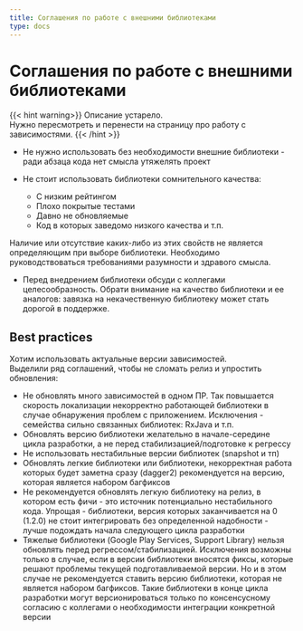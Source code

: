 ```yaml
---
title: Соглашения по работе с внешними библиотеками
type: docs
---
```


# Соглашения по работе с внешними библиотеками

{{< hint warning>}}
Описание устарело.\
Нужно пересмотреть и перенести на страницу про работу с зависимостями.
{{< /hint >}}

- Не нужно использовать без необходимости внешние библиотеки - ради абзаца кода нет смысла утяжелять проект
- Не стоит использовать библиотеки сомнительного качества: 

    - С низким рейтингом
    - Плохо покрытые тестами
    - Давно не обновляемые
    - Код в которых заведомо низкого качества и т.п.

Наличие или отсутствие каких-либо из этих свойств не является определяющим при выборе библиотеки. 
Необходимо руководствоваться требованиями разумности и здравого смысла. 

- Перед внедрением библиотеки обсуди с коллегами целесообразность. 
Обрати внимание на качество библиотеки и ее аналогов: завязка на некачественную библиотеку может стать дорогой в поддержке.

## Best practices

Хотим использовать актуальные версии зависимостей.\
Выделили ряд соглашений, чтобы не сломать релиз и упростить обновления:

- Не обновлять много зависимостей в одном ПР. 
Так повышается скорость локализации некорректно работающей библиотеки в случае обнаружения проблем с приложением. 
Исключения - семейства сильно связанных библиотек: RxJava и т.п.
- Обновлять версию библиотеки желательно в начале-середине цикла разработки, а не перед стабилизацией/подготовке к регрессу
- Не использовать нестабильные версии библиотек (snapshot и тп)
- Обновлять легкие библиотеки или библиотеки, некорректная работа которых будет заметна сразу (dagger2) рекомендуется на версию, 
которая является набором багфиксов 
- Не рекомендуется обновлять легкую библиотеку на релиз, в котором есть фичи - это источник потенциально нестабильного кода. 
Упрощая - библиотеки, версия которых заканчивается на 0 (1.2.0) не стоит интегрировать без определенной надобности - 
лучше подождать начала следующего цикла разработки
- Тяжелые библиотеки (Google Play Services, Support Library) нельзя обновлять перед регрессом/стабилизацией. 
Исключения возможны только в случае, если в версии библиотеки вносятся фиксы, которые решают проблемы текущей подготавливаемой версии. 
Но и в этом случае не рекомендуется ставить версию библиотеки, которая не является набором багфиксов. 
Такие библиотеки в конце цикла разработки могут версионироваться только по консенсусному согласию с коллегами о необходимости интеграции конкретной версии
